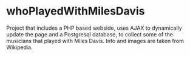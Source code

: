 # whoPlayedWithMilesDavis
Project that includes a PHP based webside, uses AJAX to dynamically update the page and a Postgresql database, to collect some of the musicians that played with Miles Davis.
Info and images are taken from Wikipedia.


